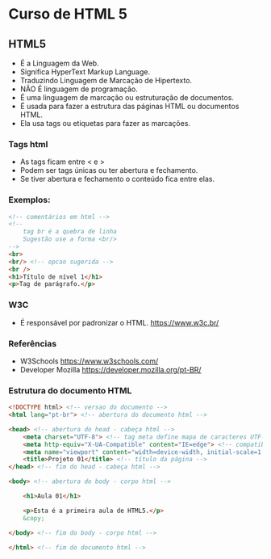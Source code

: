 # Curso de HTML 5

## HTML5

* É a Linguagem da Web.
* Significa HyperText Markup Language.
* Traduzindo Linguagem de Marcação de Hipertexto.
* NÃO É linguagem de programação.
* É uma linguagem de marcação ou estruturação de documentos.
* É usada para fazer a estrutura das páginas HTML ou documentos HTML.
* Ela usa tags ou etiquetas para fazer as marcações.

### Tags html
    
* As tags ficam entre &lt; e &gt;
* Podem ser tags únicas ou ter abertura e fechamento.
* Se tiver abertura e fechamento o conteúdo fica entre elas.

### Exemplos:
~~~html
<!-- comentários em html -->
<!--
    tag br é a quebra de linha
    Sugestão use a forma <br/>
-->
<br>
<br/> <!-- opcao sugerida -->
<br />
<h1>Título de nível 1</h1>
<p>Tag de parágrafo.</p>
~~~

### W3C

* É responsável por padronizar o HTML.
<https://www.w3c.br/>

### Referências
* W3Schools
<https://www.w3schools.com/>
* Developer Mozilla
<https://developer.mozilla.org/pt-BR/>

### Estrutura do documento HTML
~~~html
<!DOCTYPE html> <!-- versao do documento -->
<html lang="pt-br"> <!-- abertura do documento html -->

<head> <!-- abertura do head - cabeça html -->
    <meta charset="UTF-8"> <!-- tag meta define mapa de caracteres UTF-8 -->
    <meta http-equiv="X-UA-Compatible" content="IE=edge"> <!-- compatibilidade com IE -->
    <meta name="viewport" content="width=device-width, initial-scale=1.0"> <!-- área visivel largura -->
    <title>Projeto 01</title> <!-- título da página -->
</head> <!-- fim do head - cabeça html -->

<body> <!-- abertura do body - corpo html -->

    <h1>Aula 01</h1>

    <p>Esta é a primeira aula de HTML5.</p>
    &copy;

</body> <!-- fim do body - corpo html -->

</html> <!-- fim do documento html -->
~~~
